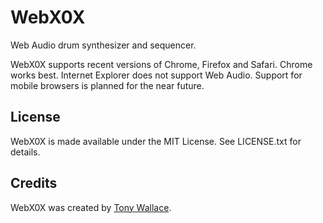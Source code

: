 # WebX0X
Web Audio drum synthesizer and sequencer.  

WebX0X supports recent versions of Chrome, Firefox and Safari. Chrome works best. Internet Explorer does not support Web Audio. Support for mobile browsers is planned for the near future.  

## License
WebX0X is made available under the MIT License. See LICENSE.txt for details.  

## Credits
WebX0X was created by [Tony Wallace](http://tonywallace.ca).  
